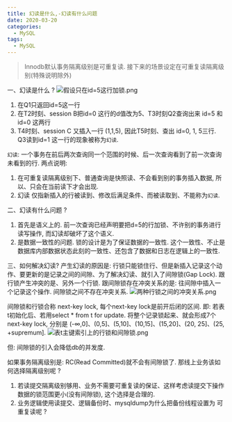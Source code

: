 ```yaml
---
title: 幻读是什么,-幻读有什么问题
date: 2020-03-20
categories:
  - MySQL
tags:
  - MySQL
---
```


> Innodb默认事务隔离级别是可重复读. 接下来的场景设定在可重复读隔离级别(特殊说明除外)

一、幻读是什么 ?
![假设只在id=5这行加锁.png](https://upload-images.jianshu.io/upload_images/14027542-a05959ed4d3c5fed.png?imageMogr2/auto-orient/strip%7CimageView2/2/w/1240)

1. 在Q1只返回id=5这一行
2. 在T2时刻、session B把id=0 这行的d值改为5、T3时刻Q2查询出来 id=5 和 id=0 这两行
3. T4时刻、session C 又插入一行 (1,1,5), 因此T5时刻、查出 id=0, 1, 5三行.
Q3读到id=1 这一行的现象被称为`幻读`.

`幻读`: 一个事务在前后两次查询同一个范围的时候、后一次查询看到了前一次查询未看到的行. 两点说明: 
1. 在可重复读隔离级别下、普通查询是快照读、不会看到别的事务插入数据, 所以、只会在当前读下才会出现.
2. 幻读 仅指新插入的行被读到、修改后满足条件、而被读取到、不能称为`幻读`.


二、幻读有什么问题 ?
1. 首先是语义上的. 前一次查询已经声明要把d=5的行加锁、不许别的事务进行读写操作, 而幻读却破坏了这个语义.
2. 是数据一致性的问题. 锁的设计是为了保证数据的一致性. 这个一致性、不止是数据库内部数据状态此刻的一致性、还包含了数据和日志在逻辑上的一致性.

三、如何解决幻读?
产生幻读的原因是: 行锁只能锁住行、但是新插入记录这个动作、要更新的是记录之间的间隙、为了解决幻读、就引入了间隙锁(Gap Lock).
跟行锁产生冲突的是、另外一个行锁. 跟间隙锁存在冲突关系的是: 往间隙中插入一个记录这个操作. 间隙锁之间不存在冲突关系.
![两种行锁之间的冲突关系.png](https://upload-images.jianshu.io/upload_images/14027542-e275608aeb25fad2.png?imageMogr2/auto-orient/strip%7CimageView2/2/w/1240)

间隙锁和行锁合称 next-key lock, 每个next-key lock是前开后闭的区间. 即: 若表t初始化后、若用select * from t for update. 将整个记录锁起来、就会形成7个next-key lock, 分别是 (-∞,0]、(0,5]、(5,10]、(10,15]、(15,20]、(20, 25]、(25, +supremum].
![表t主键索引上的行锁和间隙锁.png](https://upload-images.jianshu.io/upload_images/14027542-84514755a22c141e.png?imageMogr2/auto-orient/strip%7CimageView2/2/w/1240)

但: 间隙锁的引入会降低db的并发度.

如果事务隔离级别是: RC(Read Committed)就不会有间隙锁了.
那线上业务该如何选择隔离级别呢 ?
1. 若读提交隔离级别够用、业务不需要可重复读的保证、这样考虑读提交下操作数据的锁范围更小(没有间隙锁), 这个选择是合理的.
2. 业务逻辑使用读提交、逻辑备份时、mysqldump为什么把备份线程设置为 可重复读呢 ?
